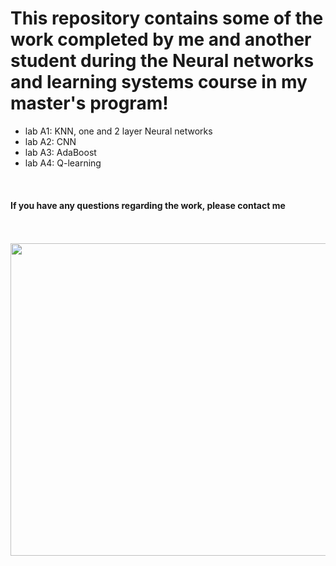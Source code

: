 # This repository contains some of the work completed by me and another student during the Neural networks and learning systems course in my master's program!

- lab A1: KNN, one and 2 layer Neural networks <br> 
- lab A2: CNN 
- lab A3: AdaBoost 
- lab A4: Q-learning


<br>

#### If you have any questions regarding the work, please contact me


<br>
<br>

<div align="center">
  <img src="https://media1.tenor.com/m/ewe357VdCxMAAAAd/neural-network.gif" width="600" height="500"/>
</div>
